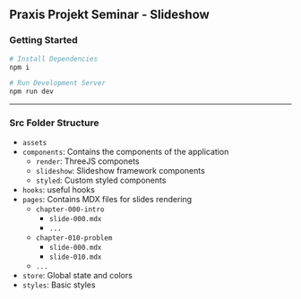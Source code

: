 ## Praxis Projekt Seminar - Slideshow

### Getting Started

```bash
# Install Dependencies
npm i
```

```bash
# Run Development Server
npm run dev
```

---

### Src Folder Structure

- `assets`
- `components`: Contains the components of the application
  - `render`: ThreeJS componets
  - `slideshow`: Slideshow framework components
  - `styled`: Custom styled components
- `hooks`: useful hooks
- `pages`: Contains MDX files for slides rendering
  - `chapter-000-intro`
    - `slide-000.mdx`
    - `...`
  - `chapter-010-problem`
    - `slide-000.mdx`
    - `slide-010.mdx`
  - `...`
- `store`: Global state and colors
- `styles`: Basic styles
